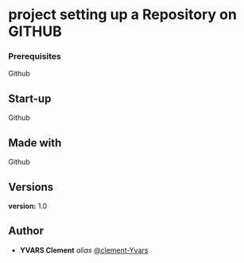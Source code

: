 # project setting up a Repository on GITHUB

### Prerequisites

Github

## Start-up

Github

## Made with

Github

## Versions

**version:** 1.0

## Author
* **YVARS Clement** _alias_ [@clement-Yvars](https://github.com/clement-Yvars)
